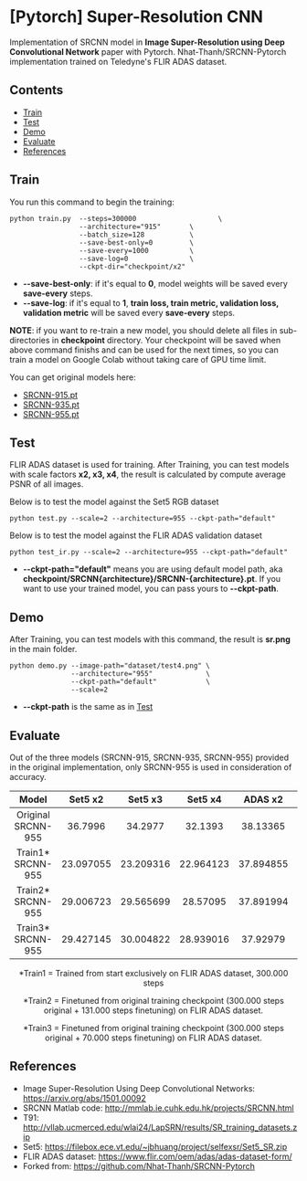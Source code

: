
# [Pytorch] Super-Resolution CNN

Implementation of SRCNN model in **Image Super-Resolution using Deep Convolutional Network** paper with Pytorch.
Nhat-Thanh/SRCNN-Pytorch implementation trained on Teledyne's FLIR ADAS dataset.


## Contents
- [Train](#train)
- [Test](#test)
- [Demo](#demo)
- [Evaluate](#evaluate)
- [References](#references)


## Train
You run this command to begin the training:
```
python train.py  --steps=300000                    \
                 --architecture="915"       \
                 --batch_size=128           \
                 --save-best-only=0         \
                 --save-every=1000          \
                 --save-log=0               \
                 --ckpt-dir="checkpoint/x2" 
```
- **--save-best-only**: if it's equal to **0**, model weights will be saved every **save-every** steps.
- **--save-log**: if it's equal to **1**, **train loss, train metric, validation loss, validation metric** will be saved every **save-every** steps.


**NOTE**: if you want to re-train a new model, you should delete all files in sub-directories in **checkpoint** directory. Your checkpoint will be saved when above command finishs and can be used for the next times, so you can train a model on Google Colab without taking care of GPU time limit.

You can get original models here:
- [SRCNN-915.pt](checkpoint/SRCNN915/SRCNN-915.pt)
- [SRCNN-935.pt](checkpoint/SRCNN935/SRCNN-935.pt)
- [SRCNN-955.pt](checkpoint/SRCNN955/SRCNN-955.pt)


## Test
FLIR ADAS dataset is used for training. After Training, you can test models with scale factors **x2, x3, x4**, the result is calculated by compute average PSNR of all images.

Below is to test the model against the Set5 RGB dataset 
```
python test.py --scale=2 --architecture=955 --ckpt-path="default"
```

Below is to test the model against the FLIR ADAS validation dataset
```
python test_ir.py --scale=2 --architecture=955 --ckpt-path="default"
```

- **--ckpt-path="default"** means you are using default model path, aka **checkpoint/SRCNN{architecture}/SRCNN-{architecture}.pt**. If you want to use your trained model, you can pass yours to **--ckpt-path**.


## Demo 
After Training, you can test models with this command, the result is **sr.png** in the main folder.
```
python demo.py --image-path="dataset/test4.png" \
               --architecture="955"             \
               --ckpt-path="default"            \
               --scale=2
```
- **--ckpt-path** is the same as in [Test](#test)

## Evaluate

Out of the three models (SRCNN-915, SRCNN-935, SRCNN-955) provided in the original implementation, only SRCNN-955 is used in consideration of accuracy.

<div align="center">

|        Model        | Set5 x2 | Set5 x3 | Set5 x4 |  ADAS x2  |  ADAS x3  |  ADAS x4  |
|:-------------------:|:-------:|:-------:|:-------:|:---------:|:---------:|:---------:|
| Original SRCNN-955	| 36.7996 | 34.2977 | 32.1393 |	38.13365  | 37.2313   | 36.24281  |
| Train1* SRCNN-955	  |23.097055|23.209316|22.964123| 37.894855 | 37.204224 | 35.9873   |
| Train2* SRCNN-955	  |29.006723|29.565699|28.57095 | 37.891994 | 37.241474 | 35.999523 |
| Train3* SRCNN-955	  |29.427145|30.004822|28.939016|	37.92979  | 37.24983  | 36.014103 |

*Train1 = Trained from start exclusively on FLIR ADAS dataset, 300.000 steps

*Train2 = Finetuned from original training checkpoint (300.000 steps original + 131.000 steps finetuning) on FLIR ADAS dataset.

*Train3 = Finetuned from original training checkpoint (300.000 steps original + 70.000 steps finetuning) on FLIR ADAS dataset.

</div>

## References
- Image Super-Resolution Using Deep Convolutional Networks: https://arxiv.org/abs/1501.00092
- SRCNN Matlab code: http://mmlab.ie.cuhk.edu.hk/projects/SRCNN.html
- T91: http://vllab.ucmerced.edu/wlai24/LapSRN/results/SR_training_datasets.zip
- Set5: https://filebox.ece.vt.edu/~jbhuang/project/selfexsr/Set5_SR.zip
- FLIR ADAS dataset: https://www.flir.com/oem/adas/adas-dataset-form/
- Forked from: https://github.com/Nhat-Thanh/SRCNN-Pytorch
